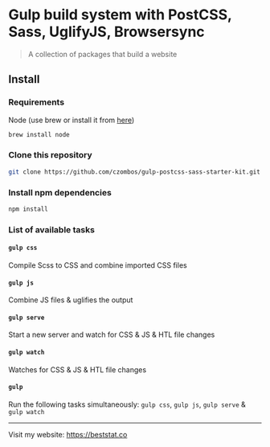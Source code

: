 Gulp build system with PostCSS, Sass, UglifyJS, Browsersync
========================================================

> A collection of packages that build a website

## Install
### Requirements

Node (use brew or install it from [here](http://nodejs.org/download/))

```bash
brew install node
```

### Clone this repository

```bash
git clone https://github.com/czombos/gulp-postcss-sass-starter-kit.git
```

### Install npm dependencies

```bash
npm install
```

### List of available tasks
#### `gulp css`
Compile Scss to CSS and combine imported CSS files

#### `gulp js`
Combine JS files & uglifies the output

#### `gulp serve`
Start a new server and watch for CSS & JS & HTL file changes

#### `gulp watch`
Watches for CSS & JS & HTL file changes

#### `gulp`
Run the following tasks simultaneously: `gulp css`, `gulp js`, `gulp serve` & `gulp watch`

-------------------------------------

Visit my website: https://beststat.co
